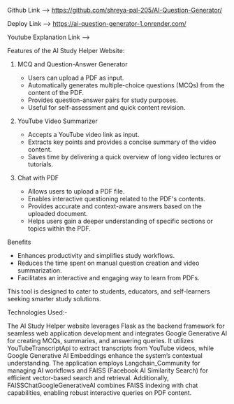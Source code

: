 Github Link -->  https://github.com/shreya-pal-205/AI-Question-Generator/

Deploy Link -->  https://ai-question-generator-1.onrender.com/

Youtube Explanation Link -->  



Features of the AI Study Helper Website:

1. MCQ and Question-Answer Generator
   - Users can upload a PDF as input.
   - Automatically generates multiple-choice questions (MCQs) from the content of the PDF.
   - Provides question-answer pairs for study purposes.
   - Useful for self-assessment and quick content revision.

2. YouTube Video Summarizer
   - Accepts a YouTube video link as input.
   - Extracts key points and provides a concise summary of the video content.
   - Saves time by delivering a quick overview of long video lectures or tutorials.

3. Chat with PDF
   - Allows users to upload a PDF file.
   - Enables interactive questioning related to the PDF's contents.
   - Provides accurate and context-aware answers based on the uploaded document.
   - Helps users gain a deeper understanding of specific sections or topics within the PDF.

Benefits
- Enhances productivity and simplifies study workflows.
- Reduces the time spent on manual question creation and video summarization.
- Facilitates an interactive and engaging way to learn from PDFs. 

This tool is designed to cater to students, educators, and self-learners seeking smarter study solutions.




Technologies Used:-

The AI Study Helper website leverages Flask as the backend framework for seamless web application development and integrates Google Generative AI for creating MCQs, summaries, and answering queries. It utilizes YouTubeTranscriptApi to extract transcripts from YouTube videos, while Google Generative AI Embeddings enhance the system’s contextual understanding. The application employs Langchain_Community for managing AI workflows and FAISS (Facebook AI Similarity Search) for efficient vector-based search and retrieval. Additionally, FAISSChatGoogleGenerativeAI combines FAISS indexing with chat capabilities, enabling robust interactive queries on PDF content.
